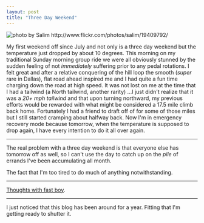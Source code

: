 ```yaml
---
layout: post
title: "Three Day Weekend"
---
```


<img src="http://farm1.static.flickr.com/17/19409792_1ecef67472_o.jpg" title="photo by Salim http://www.flickr.com/photos/salim/19409792/">

My first weekend off since July and not only is a three day weekend but the temperature just dropped by about 10 degrees. This morning on my traditional Sunday morning group ride we were all obviously stunned by the sudden feeling of not *immediately* suffering prior to any pedal rotations. I felt great and after a relative conquering of the hill loop the smooth (*super* rare in Dallas), flat road ahead inspired me and I had quite a fun time charging down the road at high speed. It was not lost on me at the time that I had a tailwind (a North tailwind, another rarity) ...I just didn't realize that it was a *20+ mph tailwind* and that upon turning northward, my previous efforts would be rewarded with what might be considered a 17.5 mile climb back home. Fortunately I had a friend to draft off of for some of those miles but I still started cramping about halfway back. Now I'm in emergency recovery mode because tomorrow, when the temperature is supposed to drop again, I have every intention to do it all over again.

<hr>

The real problem with a three day weekend is that everyone else has tomorrow off as well, so I can't use the day to catch up on the *pile* of errands I've been accumulating all month.

The fact that I'm too tired to do much of anything notwithstanding.

<hr>

[Thoughts with fast boy](http://www.fastboycycles.com/teachingcancertocry/?p=710).

<hr>

I just noticed that this blog has been around for a year. Fitting that I'm getting ready to shutter it.

